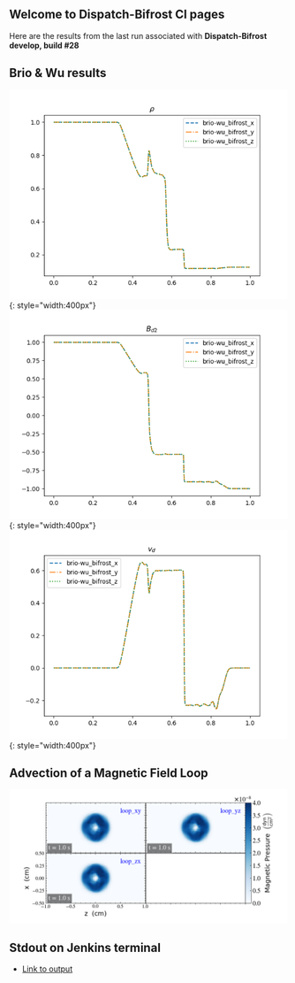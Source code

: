 ## Welcome to Dispatch-Bifrost CI pages 

Here are the results from the last run associated with 
**Dispatch-Bifrost develop, build #28**

## Brio & Wu results

  ![briowu-rho](img/brio-wu_test_rho.png){: style="width:400px"}
  ![briowu-bd2](img/brio-wu_test_bd2.png){: style="width:400px"}
  ![briowu-ud](img/brio-wu_test_ud.png){: style="width:400px"}


## Advection of a Magnetic Field Loop 

  ![loop-pb](img/magnetic_pressure_loop_multiplot_test.png)

## Stdout on Jenkins terminal
  - [Link to output](output_file.txt)
  

